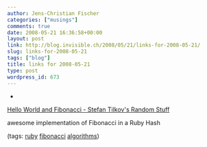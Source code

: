 ```yaml
---
author: Jens-Christian Fischer
categories: ["musings"]
comments: true
date: 2008-05-21 16:36:58+00:00
layout: post
link: http://blog.invisible.ch/2008/05/21/links-for-2008-05-21/
slug: links-for-2008-05-21
tags: ["blog"]
title: links for 2008-05-21
type: post
wordpress_id: 673
---
```



	
  * 
		

[Hello World and Fibonacci - Stefan Tilkov's Random Stuff](http://www.innoq.com/blog/st/2008/05/hello_world_and_fibonacci.html)


		

awesome implementation of Fibonacci in a Ruby Hash


		

(tags: [ruby](http://del.icio.us/jaycee/ruby) [fibonacci](http://del.icio.us/jaycee/fibonacci) [algorithms](http://del.icio.us/jaycee/algorithms))


	


